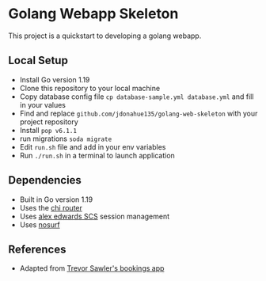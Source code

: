 # Golang Webapp Skeleton

This project is a quickstart to developing a golang webapp.

## Local Setup

- Install Go version 1.19
- Clone this repository to your local machine
- Copy database config file `cp database-sample.yml database.yml` and fill in your values
- Find and replace `github.com/jdonahue135/golang-web-skeleton` with your project repository
- Install `pop v6.1.1`
- run migrations `soda migrate`
- Edit `run.sh` file and add in your env variables
- Run `./run.sh` in a terminal to launch application

## Dependencies

- Built in Go version 1.19
- Uses the [chi router](https://github.com/go-chi/chi)
- Uses [alex edwards SCS](https://github.com/alexedwards/scs) session management
- Uses [nosurf](https://github.com/justinas/nosurf)

## References

- Adapted from [Trevor Sawler's bookings app](https://github.com/tsawler/bookings)
